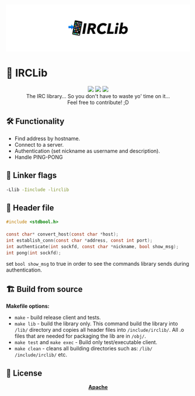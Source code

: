 ![banner](./banner.png)

# 📲 IRCLib
<div align="center">
  <img src="https://img.shields.io/badge/support%20project-contribute-green" />
  <img src="https://img.shields.io/badge/std-C99-blue" />
  <a href="https://choosealicense.com/licenses/apache-2.0/">
    <img src="https://img.shields.io/badge/license-Apache-orange" />
  </a>
</div>

<div align="center">
  The IRC library... So you don't have to waste yo' time on it...
  <br />Feel free to contribute! ;D
</div>

## 🛠️ Functionality

* Find address by hostname.
* Connect to a server.
* Authentication (set nickname as username and description).
* Handle PING-PONG

## 🔗 Linker flags

```bash
-Llib -Iinclude -lirclib
```

## 🔩 Header file

```C
#include <stdbool.h>

const char* convert_host(const char *host);
int establish_conn(const char *address, const int port);
int authenticate(int sockfd, const char *nickname, bool show_msg);
int pong(int sockfd);
```

set `bool show_msg` to true in order to see the commands library sends during authentication.

## 🏗️ Build from source

**Makefile options:**
* `make` - build release client and tests.
* `make lib` - build the library only. This command build the library
into `/lib/` directory and copies all header files into `/include/irclib/`.
All .o files that are needed for packaging the lib are in `/obj/`.
* `make test` and `make exec` - Build only test/executable client.
* `make clean` - cleans all building directories such as: `/lib/`
`/include/irclib/` etc.

## 📝 License
<div align="center">
  <a href="https://choosealicense.com/licenses/apache-2.0/">
    <b>Apache</b>
  </a>
</div>
